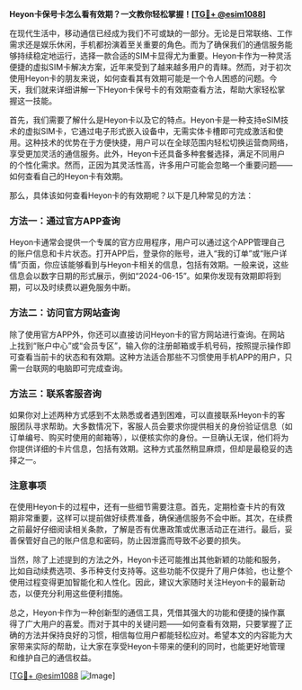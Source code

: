 **Heyon卡保号卡怎么看有效期？一文教你轻松掌握！[[TG💪+ @esim1088](https://t.me/s/esim1088)]**

在现代生活中，移动通信已经成为我们不可或缺的一部分。无论是日常联络、工作需求还是娱乐休闲，手机都扮演着至关重要的角色。而为了确保我们的通信服务能够持续稳定地运行，选择一款合适的SIM卡显得尤为重要。Heyon卡作为一种灵活便捷的虚拟SIM卡解决方案，近年来受到了越来越多用户的青睐。然而，对于初次使用Heyon卡的朋友来说，如何查看其有效期可能是一个令人困惑的问题。今天，我们就来详细讲解一下Heyon卡保号卡的有效期查看方法，帮助大家轻松掌握这一技能。

首先，我们需要了解什么是Heyon卡以及它的特点。Heyon卡是一种支持eSIM技术的虚拟SIM卡，它通过电子形式嵌入设备中，无需实体卡槽即可完成激活和使用。这种技术的优势在于方便快捷，用户可以在全球范围内轻松切换运营商网络，享受更加灵活的通信服务。此外，Heyon卡还具备多种套餐选择，满足不同用户的个性化需求。然而，正因为其灵活性高，许多用户可能会忽略一个重要问题——如何查看自己的Heyon卡有效期。

那么，具体该如何查看Heyon卡的有效期呢？以下是几种常见的方法：

### 方法一：通过官方APP查询

Heyon卡通常会提供一个专属的官方应用程序，用户可以通过这个APP管理自己的账户信息和卡片状态。打开APP后，登录你的账号，进入“我的订单”或“账户详情”页面，你应该能够看到与Heyon卡相关的信息，包括有效期。一般来说，这些信息会以数字日期的形式展示，例如“2024-06-15”。如果你发现有效期即将到期，可以及时续费以避免服务中断。

### 方法二：访问官方网站查询

除了使用官方APP外，你还可以直接访问Heyon卡的官方网站进行查询。在网站上找到“账户中心”或“会员专区”，输入你的注册邮箱或手机号码，按照提示操作即可查看当前卡的状态和有效期。这种方法适合那些不习惯使用手机APP的用户，只需一台联网的电脑即可完成查询。

### 方法三：联系客服咨询

如果你对上述两种方式感到不太熟悉或者遇到困难，可以直接联系Heyon卡的客服团队寻求帮助。大多数情况下，客服人员会要求你提供相关的身份验证信息（如订单编号、购买时使用的邮箱等），以便核实你的身份。一旦确认无误，他们将为你提供详细的卡片信息，包括有效期。这种方式虽然稍显麻烦，但却是最稳妥的选择之一。

### 注意事项

在使用Heyon卡的过程中，还有一些细节需要注意。首先，定期检查卡片的有效期非常重要，这样可以提前做好续费准备，确保通信服务不会中断。其次，在续费之前最好仔细阅读相关条款，了解是否有优惠政策或优惠活动正在进行。最后，妥善保管好自己的账户信息和密码，防止因泄露而导致不必要的损失。

当然，除了上述提到的方法之外，Heyon卡还可能推出其他新颖的功能和服务，比如自动续费选项、多币种支付支持等。这些功能不仅提升了用户体验，也让整个使用过程变得更加智能化和人性化。因此，建议大家随时关注Heyon卡的最新动态，以便充分利用这些便利措施。

总之，Heyon卡作为一种创新型的通信工具，凭借其强大的功能和便捷的操作赢得了广大用户的喜爱。而对于其中的关键问题——如何查看有效期，只要掌握了正确的方法并保持良好的习惯，相信每位用户都能轻松应对。希望本文的内容能为大家带来实际的帮助，让大家在享受Heyon卡带来的便利的同时，也能更好地管理和维护自己的通信权益。

[[TG💪+ @esim1088](https://t.me/s/esim1088) ![Image](https://i.postimg.cc/4NQfJmqS/Snipaste-2025-05-13-00-14-12.png)]
